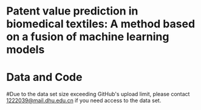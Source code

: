 # Patent value prediction in biomedical textiles: A method based on a fusion of machine learning models 
# Data and Code
#Due to the data set size exceeding GitHub's upload limit, please contact 1222039@mail.dhu.edu.cn if you need access to the data set.

